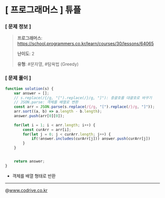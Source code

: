 # [ 프로그래머스 ] 튜플

### [ 문제 정보 ]
> **프로그래머스**: https://school.programmers.co.kr/learn/courses/30/lessons/64065
> 
> **난이도**: 2
>
> **유형**: #문자열, #탐욕법 (Greedy)


### [ 문제 풀이 ]
```JavaScript
function solution(s) {
    var answer = [];
    // s.replace(/{/g, "[").replace(/}/g, "]"): 중괄호를 대괄호로 바꾸기
    // JSON.parse: 객체를 배열로 변환
    const arr = JSON.parse(s.replace(/{/g, "[").replace(/}/g, "]"));
    arr.sort((a, b) => a.length - b.length);
    answer.push(arr[0][0]);
    
    for(let i = 1; i < arr.length; i++) {
        const curArr = arr[i];
        for(let j = 0; j < curArr.length; j++) {
            if(!answer.includes(curArr[j])) answer.push(curArr[j])
        }        
    }

    
    return answer;
}
```
- 객체를 배열 형태로 반환


---
@www.codrive.co.kr